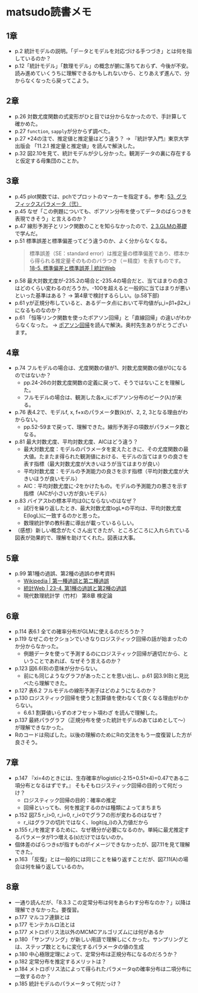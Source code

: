# matsudo読書メモ

## 1章

* p.2 統計モデルの説明。「データとモデルを対応づける手つづき」とは何を指しているのか？
* p.12「統計モデル」「数理モデル」の概念が腑に落ちておらず、今後が不安。読み進めていくうちに理解できるかもしれないから、とりあえず進んで、分からなくなったら戻ってこよう。

## 2章

* p.26 対数尤度関数の式変形がひと目では分からなかったので、手計算して確かめた。
* p.27 `function`, `sapply`が分からず調べた。
* p.27 *24の注で、推定値と推定量はどう違う？ → 『統計学入門』東京大学出版会 「11.2.1 推定量と推定値」を読んで解決した。
* p.32 図2.10を見て、統計モデルが少し分かった。観測データの裏に存在すると仮定する母集団のことか。

## 3章

* p.45 plot関数では、pchでプロットのマーカーを指定する。参考: [53. グラフィックスパラメータ（弐）](http://cse.naro.affrc.go.jp/takezawa/r-tips/r/53.html)
* p.45 なぜ「この例題についても、ポアソン分布を使ってデータのばらつきを表現できそう」と言えるのか？
* p.47 線形予測子とリンク関数のことを知らなかったので、[2 3.GLMの基礎](https://www.slideshare.net/logics-of-blue/2-3glm)で学んだ。
* p.51 標準誤差と標準偏差ってどう違うのか、よく分からなくなる。
    > 標準誤差（SE：standard error）は推定量の標準偏差であり、標本から得られる推定量そのもののバラつき（＝精度）を表すものです。
    [18-5. 標準偏差と標準誤差 | 統計Web](https://bellcurve.jp/statistics/course/8616.html#:~:text=%E6%A8%99%E6%BA%96%E8%AA%A4%E5%B7%AE%E3%81%AF%E3%80%81%E4%B8%80%E8%88%AC%E7%9A%84,%E6%A5%B5%E9%99%90%E5%AE%9A%E7%90%86%E3%82%92%E4%BD%BF%E3%81%84%E3%81%BE%E3%81%99%E3%80%82&text=%E3%82%92%E7%94%A8%E3%81%84%E3%82%8B%E3%81%93%E3%81%A8%E3%81%8B%E3%82%89%E3%80%81%E6%A8%99%E6%9C%AC,%E5%BC%8F%E3%81%8B%E3%82%89%E8%A8%88%E7%AE%97%E3%81%A7%E3%81%8D%E3%81%BE%E3%81%99%E3%80%82)
* p.58 最大対数尤度が-235.2の場合と-235.4の場合だと、当てはまりの良さはどのくらい変わるのだろうか。-100を超えると一般的に当てはまりが悪いといった基準はある？ → 第4章で検討するらしい。(p.58下部)
* p.61 yが正規分布していると、あるデータ点iにおいて平均値がμ_i=β1+β2x_iになるものなのか？
* p.61 「恒等リンク関数を使ったポアソン回帰」と「直線回帰」の違いがわからなくなった。 → [ポアソン回帰](https://oku.edu.mie-u.ac.jp/~okumura/stat/poisson_regression.html)を読んで解決。奥村先生ありがとうございます。


## 4章

* p.74 フルモデルの場合は、尤度関数の値が1、対数尤度関数の値が0になるのではないか？
    - pp.24-26の対数尤度関数の定義に戻って、そうではないことを理解した。
    - フルモデルの場合は、観測した各x_iにポアソン分布のピーク(λ)が来る。
* p.76 表4.2で、モデルf, x, f+xのパラメータ数(k)が、2, 2, 3となる理由がわからない。
    - pp.52-59まで戻って、理解できた。線形予測子の項数がパラメータ数となる。
* p.81 最大対数尤度、平均対数尤度、AICはどう違う？
    - 最大対数尤度：モデルのパラメータを変えたときに、その尤度関数の最大値。たまたま得られた観測値における、モデルの当てはまりの良さを表す指標（最大対数尤度が大きいほうが当てはまりが良い）
    - 平均対数尤度：モデルの予測能力の良さを示す指標（平均対数尤度が大きいほうが良いモデル）
    - AIC：平均対数尤度に-2をかけたもの。モデルの予測能力の悪さを示す指標（AICが小さい方が良いモデル）
* p.83 バイアスbの標本平均は0にならないのはなぜ？
    - 試行を繰り返したとき、最大対数尤度logL*の平均は、平均対数尤度E(logL)に一致するのかと思った。
    - 数理統計学の教科書に導出が載っているらしい。
* （感想）新しい概念がたくさん出てきたが、ところどころに入れられている図表が効果的で、理解を助けてくれた。図表は大事。


## 5章

* p.99 第1種の過誤、第2種の過誤の参考資料
    - [Wikipedia | 第一種過誤と第二種過誤](https://ja.wikipedia.org/wiki/%E7%AC%AC%E4%B8%80%E7%A8%AE%E9%81%8E%E8%AA%A4%E3%81%A8%E7%AC%AC%E4%BA%8C%E7%A8%AE%E9%81%8E%E8%AA%A4)
    - [統計Web | 23-4. 第1種の過誤と第2種の過誤](https://bellcurve.jp/statistics/course/9315.html) 
    - 現代数理統計学（竹村） 第8章 検定論

## 6章

* p.114 表6.1 全ての確率分布がGLMに使えるのだろうか？
* p.119 なぜこのセクションでいきなりロジスティック回帰の話が始まったのか分からなかった。
    - 例題データを使って予測するのにロジスティック回帰が適切だから、ということであれば、なぜそう言えるのか？
* p.123 図6.6(B)の意味が分からない。
    - 前にも同じようなグラフがあったことを思い出し、p.61 図3.9(B)と見比べたら理解できた。
* p.127 表6.2 フルモデルの線形予測子はどのようになるのか？
* p.130 ロジスティック回帰を使うと割算値を使わなくて良くなる理由がわからない。
    - 6.6.1 割算値いらずのオフセット項わざ を読んで理解した。 
* p.137 最終パラグラフ（正規分布を使った統計モデルのあてはめとして～）が理解できなかった。
* Rのコードは飛ばした。以後の理解のためにRの文法をもう一度復習した方が良さそう。

## 7章

* p.147 『xi=4のときには、生存確率がlogistic(-2.15+0.51×4)=0.47である二項分布となるはずです。』 そもそもロジスティック回帰の目的って何だっけ？
    * ロジスティック回帰の目的：確率の推定
    * 回帰といっても、何を推定するのかは種類によってまちまち
* p.152 図7.5 r_i>0, r_i=0, r_i<0でグラフの形が変わるのはなぜ？
    * r_iはグラフの切片ではなく、logit(q_i)の入力値だから
* p.155 r_iを推定するために、なぜ積分が必要になるのか。単純に最尤推定するパラメータが1つ増える(s)だけではないのか。
* 個体差のばらつきsが指すものがイメージできなかったが、図7.11を見て理解できた。
* p.163 「反復」とは一般的には同じことを繰り返すことだが、図7.11(A)の場合は何を繰り返しているのか。

## 8章

* 一通り読んだが、「8.3.3 この定常分布は何をあらわす分布なのか？」以降は理解できなかった。要復習。
* p.177 マルコフ連鎖とは
* p.177 モンテカルロ法とは
* p.177 メトロポリス法以外のMCMCアルゴリズムには何があるか
* p.180 「サンプリング」が新しい用語で理解しにくかった。サンプリングとは、ステップ数とともに変化するパラメータの値の生成
* p.180 中心極限定理によって、定常分布は正規分布になるのだろうか？
* p.182 定常分布を推定するメリットは？
* p.184 メトロポリス法によって得られたパラメータqの確率分布は二項分布に一致するのか？
* p.185 統計モデルのパラメータって何だっけ？
